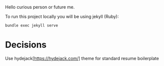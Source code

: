 Hello curious person or future me.

To run this project locally you will be using jekyll (Ruby):

```
bundle exec jekyll serve
```


# Decisions

Use hydejack[https://hydejack.com/] theme for standard resume boilerplate
 